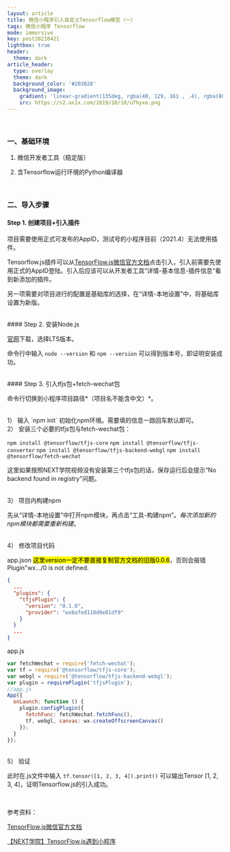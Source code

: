 ```yaml
---
layout: article
title: 微信小程序引入自定义Tensorflow模型（一）
tags: 微信小程序 Tensorflow
mode: immersive
key: post20210421
lightbox: true
header:
  theme: dark
article_header:
  type: overlay
  theme: dark
  background_color: '#203028'
  background_image: 
    gradient: 'linear-gradient(135deg, rgba(40, 129, 161 , .4), rgba(80, 171, 204, .4))'
    src: https://s2.ax1x.com/2019/10/10/uThyxe.png
---
```


<!--more-->

<br/>

### 一、基础环境

1. 微信开发者工具（稳定版）

2. 含Tensorflow运行环境的Python编译器

<br/>

### 二、导入步骤

#### Step 1. 创建项目+引入插件


项目需要使用正式可发布的AppID，测试号的小程序目前（2021.4）无法使用插件。

Tensorflow.js插件可以从[TensorFlow.js微信官方文档](https://mp.weixin.qq.com/wxopen/plugindevdoc?appid=wx6afed118d9e81df9&token=692983652&lang=zh_CN)点击引入，引入前需要先使用正式的AppID登陆。引入后应该可以从开发者工具“详情-基本信息-插件信息”看到新添加的插件。

另一项需要对项目进行的配置是基础库的选择，在“详情-本地设置”中，将基础库设置为新版。


<br/>
#### Step 2. 安装Node.js


[官网](nodejs.org)下载，选择LTS版本。

命令行中输入 `node --version` 和 `npm --version` 可以得到版本号，即证明安装成功。


<br/>
#### Step 3. 引入tfjs包+fetch-wechat包

命令行切换到小程序项目路径*（项目名不能含中文）*。

<br/>
1） 输入 `npm init` 初始化npm环境。需要填的信息一路回车默认即可。

<br/>
2） 安装三个必要的tfjs包与fetch-wechat包：

  `npm install @tensorflow/tfjs-core`
  `npm install @tensorflow/tfjs-converter`
  `npm install @tensorflow/tfjs-backend-webgl`
  `npm install @tensorflow/fetch-wechat`
  
   这里如果按照NEXT学院视频没有安装第三个tfjs包的话，保存运行后会提示“No backend found in registry”问题。
  
<br/>
3） 项目内构建npm

先从“详情-本地设置”中打开npm模块，再点击“工具-构建npm”。*每次添加新的npm模块都需要重新构建*。

<br/>
4） 修改项目代码

app.json <mark>这里version一定不要直接复制官方文档的旧版0.0.6</mark>，否则会报错Plugin"wx.../0 is not defined.
```json
{
  ...
  "plugins": {
    "tfjsPlugin": {
      "version": "0.1.0", 
      "provider": "wx6afed118d9e81df9"
    }
  }
  ...
}
```

app.js
```javascript
var fetchWechat = require('fetch-wechat');
var tf = require('@tensorflow/tfjs-core');
var webgl = require('@tensorflow/tfjs-backend-webgl');
var plugin = requirePlugin('tfjsPlugin');
//app.js
App({
  onLaunch: function () {
    plugin.configPlugin({
      fetchFunc: fetchWechat.fetchFunc(),
      tf, webgl, canvas: wx.createOffscreenCanvas()
    });
  }
});
```

<br/>
5） 验证

此时在.js文件中输入 `tf.tensor([1, 2, 3, 4]).print()` 可以输出Tensor [1, 2, 3, 4]，证明Tensorflow.js的引入成功。


<br/>


参考资料：

[TensorFlow.js微信官方文档](https://mp.weixin.qq.com/wxopen/plugindevdoc?appid=wx6afed118d9e81df9&token=692983652&lang=zh_CN)

[【NEXT学院】TensorFlow.js遇到小程序](https://ke.qq.com/course/428263)

<br/>

